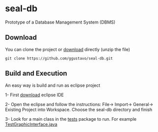 # seal-db
Prototype of a Database Management System (DBMS)

##  Download
You can clone the project or [download](https://github.com/ggustavo/seal-db/archive/master.zip) directly (unzip the file)
```shell
git clone https://github.com/ggustavo/seal-db.git
```

## Build and Execution
An easy way is build and run as eclipse project

1- First [download](https://www.eclipse.org/downloads/) eclipse IDE

2- Open the eclipse and follow the instructions: File-> Import-> General-> Existing Project into Workspace. Choose the seal-db directory and finish

3- Look for a main class in the [tests](/src/tests) package to run. For example [TestGraphicInterface.java](/src/tests/TestGraphicInterface.java)
